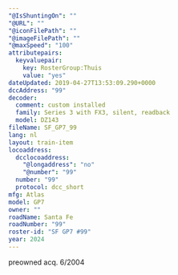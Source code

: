 ```yaml
---
"@IsShuntingOn": ""
"@URL": ""
"@iconFilePath": ""
"@imageFilePath": ""
"@maxSpeed": "100"
attributepairs:
  keyvaluepair:
    key: RosterGroup:Thuis
    value: "yes"
dateUpdated: 2019-04-27T13:53:09.290+0000
dccAddress: "99"
decoder:
  comment: custom installed
  family: Series 3 with FX3, silent, readback
  model: DZ143
fileName: SF_GP7_99
lang: nl
layout: train-item
locoaddress:
  dcclocoaddress:
    "@longaddress": "no"
    "@number": "99"
  number: "99"
  protocol: dcc_short
mfg: Atlas
model: GP7
owner: ""
roadName: Santa Fe
roadNumber: "99"
roster-id: "SF GP7 #99"
year: 2024
---
```


preowned acq. 6/2004
